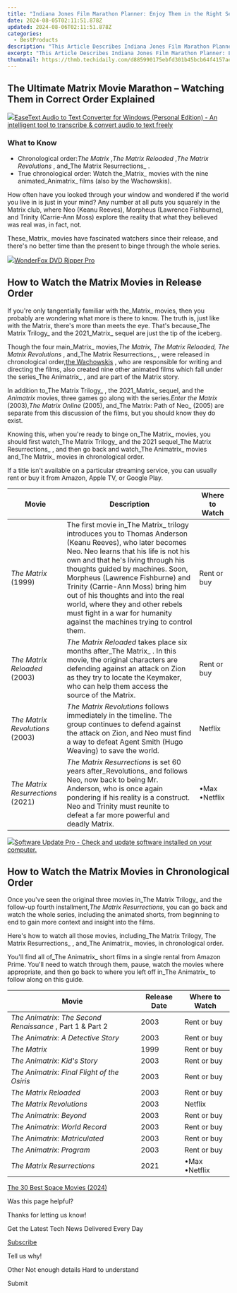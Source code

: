 ```yaml
---
title: "Indiana Jones Film Marathon Planner: Enjoy Them in the Right Sequence"
date: 2024-08-05T02:11:51.878Z
updated: 2024-08-06T02:11:51.878Z
categories:
  - BestProducts
description: "This Article Describes Indiana Jones Film Marathon Planner: Enjoy Them in the Right Sequence"
excerpt: "This Article Describes Indiana Jones Film Marathon Planner: Enjoy Them in the Right Sequence"
thumbnail: https://thmb.techidaily.com/d885990175ebfd301b45bcb64f4157ae788a5f9cafe52f432572d6e312400466.jpg
---
```


## The Ultimate Matrix Movie Marathon – Watching Them in Correct Order Explained
<!-- affiliate ads begin -->
<a href="https://secure.2checkout.com/order/checkout.php?PRODS=40203538&QTY=1&AFFILIATE=108875&CART=1"><img src="https://secure.avangate.com/images/merchant/cc4b82e826b52ec41c810301548e8f48/products/audio-to-text-transcription-software.png" border="0">EaseText Audio to Text Converter for Windows (Personal Edition) - An intelligent tool to transcribe & convert audio to text freely </a>
<!-- affiliate ads end -->
### What to Know

* Chronological order:_The Matrix_ ,_The Matrix Reloaded_ ,_The Matrix Revolutions_ , and_The Matrix Resurrections_ .
* True chronological order: Watch the_Matrix_ movies with the nine animated_Animatrix_ films (also by the Wachowskis).

 How often have you looked through your window and wondered if the world you live in is just in your mind? Any number at all puts you squarely in the Matrix club, where Neo (Keanu Reeves), Morpheus (Lawrence Fishburne), and Trinity (Carrie-Ann Moss) explore the reality that what they believed was real was, in fact, not.

 These_Matrix_ movies have fascinated watchers since their release, and there's no better time than the present to binge through the whole series.

<!-- affiliate ads begin -->
<a href="https://secure.2checkout.com/order/checkout.php?PRODS=3922934&QTY=1&AFFILIATE=108875&CART=1"><img src="https://secure.avangate.com/images/merchant/4b0a0290ad7df100b77e86839989a75e/products/ripperpro.png" border="0">WonderFox DVD Ripper Pro</a>
<!-- affiliate ads end -->
## How to Watch the Matrix Movies in Release Order

 If you're only tangentially familiar with the_Matrix_ movies, then you probably are wondering what more is there to know. The truth is, just like with the Matrix, there's more than meets the eye. That's because_The Matrix Trilogy_ and the 2021_Matrix_ sequel are just the tip of the iceberg.

 Though the four main_Matrix_ movies,_The Matrix, The Matrix Reloaded, The Matrix Revolutions_ , and_The Matrix Resurrections_ , were released in chronological order,[the Wachowskis](https://en.wikipedia.org/wiki/The%5FWachowskis) , who are responsible for writing and directing the films, also created nine other animated films which fall under the series_The Animatrix_ , and are part of the Matrix story.

 In addition to_The Matrix Trilogy_ , the 2021_Matrix_ sequel, and the _Animatrix_  movies, three games go along with the series._Enter the Matrix_ (2003),_The Matrix Online_ (2005), and_The Matrix: Path of Neo_ (2005) are separate from this discussion of the films, but you should know they do exist.

 Knowing this, when you're ready to binge on_The Matrix_ movies, you should first watch_The Matrix Trilogy_ and the 2021 sequel_The Matrix Resurrections_ , and then go back and watch_The Animatrix_ movies and_The Matrix_ movies in chronological order.

 If a title isn't available on a particular streaming service, you can usually rent or buy it from Amazon, Apple TV, or Google Play.

| **Movie**                         | **Description**                                                                                                                                                                                                                                                                                                                                                                                                                                          | **Where to Watch** |
| --------------------------------- | -------------------------------------------------------------------------------------------------------------------------------------------------------------------------------------------------------------------------------------------------------------------------------------------------------------------------------------------------------------------------------------------------------------------------------------------------------- | ------------------ |
| _The Matrix_ (1999)               | The first movie in_The Matrix_ trilogy introduces you to Thomas Anderson (Keanu Reeves), who later becomes Neo. Neo learns that his life is not his own and that he's living through his thoughts guided by machines. Soon, Morpheus (Lawrence Fishburne) and Trinity (Carrie-Ann Moss) bring him out of his thoughts and into the real world, where they and other rebels must fight in a war for humanity against the machines trying to control them. | Rent or buy        |
| _The Matrix Reloaded_ (2003)      | _The Matrix Reloaded_ takes place six months after_The Matrix_ . In this movie, the original characters are defending against an attack on Zion as they try to locate the Keymaker, who can help them access the source of the Matrix.                                                                                                                                                                                                                   | Rent or buy        |
| _The Matrix Revolutions_ (2003)   | _The Matrix Revolutions_ follows immediately in the timeline. The group continues to defend against the attack on Zion, and Neo must find a way to defeat Agent Smith (Hugo Weaving) to save the world.                                                                                                                                                                                                                                                  | Netflix            |
| _The Matrix Resurrections_ (2021) | _The Matrix Resurrections_ is set 60 years after_Revolutions_ and follows Neo, now back to being Mr. Anderson, who is once again pondering if his reality is a construct. Neo and Trinity must reunite to defeat a far more powerful and deadly Matrix.                                                                                                                                                                                                  | •Max •Netflix      |

<!-- affiliate ads begin -->
<a href="https://order.glarysoft.com/order/checkout.php?PRODS=4691139&QTY=1&AFFILIATE=108875&CART=1"><img src="https://secure.avangate.com/images/merchant/6734fa703f6633ab896eecbdfad8953a/products/SU-200-1.png" border="0">Software Update Pro - Check and update software installed on your computer. </a>
<!-- affiliate ads end -->
## How to Watch the Matrix Movies in Chronological Order

 Once you've seen the original three movies in_The Matrix Trilogy_ and the follow-up fourth installment,_The Matrix Resurrections,_ you can go back and watch the whole series, including the animated shorts, from beginning to end to gain more context and insight into the films.

 Here's how to watch all those movies, including_The Matrix Trilogy, The Matrix Resurrections_ , and_The Animatrix_ movies, in chronological order.

 You'll find all of_The Animatrix_ short films in a single rental from Amazon Prime. You'll need to watch through them, pause, watch the movies where appropriate, and then go back to where you left off in_The Animatrix_ to follow along on this guide.

| **Movie**                                                 | **Release Date** | **Where to Watch** |
| --------------------------------------------------------- | ---------------- | ------------------ |
| _The Animatrix: The Second Renaissance_ , Part 1 & Part 2 | 2003             | Rent or buy        |
| _The Animatrix: A Detective Story_                        | 2003             | Rent or buy        |
| _The Matrix_                                              | 1999             | Rent or buy        |
| _The Animatrix: Kid's Story_                              | 2003             | Rent or buy        |
| _The Animatrix: Final Flight of the Osiris_               | 2003             | Rent or buy        |
| _The Matrix Reloaded_                                     | 2003             | Rent or buy        |
| _The Matrix Revolutions_                                  | 2003             | Netflix            |
| _The Animatrix: Beyond_                                   | 2003             | Rent or buy        |
| _The Animatrix: World Record_                             | 2003             | Rent or buy        |
| _The Animatrix: Matriculated_                             | 2003             | Rent or buy        |
| _The Animatrix: Program_                                  | 2003             | Rent or buy        |
| _The Matrix Resurrections_                                | 2021             | •Max •Netflix      |

[The 30 Best Space Movies (2024)](https://www.lifewire.com/best-space-movies-8643967)

Was this page helpful?

Thanks for letting us know!

 Get the Latest Tech News Delivered Every Day

[Subscribe](https://www.lifewire.com/#)

Tell us why!

 Other  Not enough details  Hard to understand

 Submit

<ins class="adsbygoogle"
     style="display:block"
     data-ad-format="autorelaxed"
     data-ad-client="ca-pub-7571918770474297"
     data-ad-slot="1223367746"></ins>



<ins class="adsbygoogle"
     style="display:block"
     data-ad-client="ca-pub-7571918770474297"
     data-ad-slot="8358498916"
     data-ad-format="auto"
     data-full-width-responsive="true"></ins>
